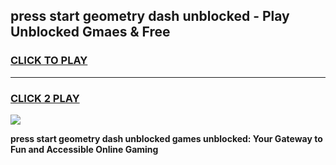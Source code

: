 
## press start geometry dash unblocked - Play Unblocked Gmaes & Free
<h3>
<a href="https://news.freeplayer.one?title=press_start_geometry_dash_unblocked&ref=16F">CLICK TO PLAY</a></h3>
<hr>

<h3>
<a href="https://news.freeplayer.one?title=press_start_geometry_dash_unblocked&ref=16F">CLICK 2 PLAY</a>
  
</h3>

<a href="https://news.freeplayer.one?title=press_start_geometry_dash_unblocked&ref=16F/"><img src="https://clearcache.store/games.png"></a>


**press start geometry dash unblocked games unblocked: Your Gateway to Fun and Accessible Online Gaming**
